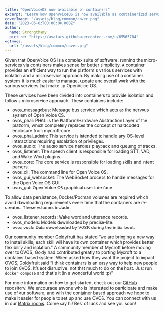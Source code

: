 ```yaml
---
title: "OpenVoiceOS now available on containers"
excerpt: "Learn how OpenVoiceOS is now available as containerized services for easier installation and management."
coverImage: "/assets/blog/common/cover.png"
date: "2023-05-02T00:00:00.000Z"
author:
  name: Strongthany
  picture: "https://avatars.githubusercontent.com/u/65565784"
ogImage:
  url: "/assets/blog/common/cover.png"
---
```


Given that OpenVoice OS is a complex suite of software, running the micro-services via containers makes sense for better simplicity. A container provides an efficient way to run the platform's various services with isolation and a microservice approach. By making use of a container system, it is much easier to manage, update and overall work with the various services that make up OpenVoice OS.

These services have been divided into containers to provide isolation and follow a microservice approach. These containers include:

- ovos_messagebus: Message bus service which acts as the nervous system of Open Voice OS.
- ovos_phal: PHAL is the Platform/Hardware Abstraction Layer of the platform, which completely replaces the concept of hardcoded enclosure from mycroft-core.
- ovos_phal_admin: This service is intended to handle any OS-level interactions requiring escalation of privileges.
- ovos_audio: The audio service handles playback and queuing of tracks.
- ovos_listener: The speech client is responsible for loading STT, VAD, and Wake Word plugins.
- ovos_core: The core service is responsible for loading skills and intent parsers.
- ovos_cli: The command line for Open Voice OS.
- ovos_gui_websocket: The WebSocket process to handle messages for the Open Voice OS GUI.
- ovos_gui: Open Voice OS graphical user interface

To allow data persistence, Docker/Podman volumes are required which avoid downloading requirements every time that the containers are re-created. These volumes include:

- ovos_listener_records: Wake word and utterance records.
- ovos_models: Models downloaded by precise-lite.
- ovos_vosk: Data downloaded by VOSK during the initial boot.

Our community member [Goldyfruit][1] has stated &#8220;we are bringing a new way to install skills, each skill will have its own container which provides better flexibility and isolation.&#8221; A community member of Mycroft before moving over to OVOS, Goldy had contributed greatly to porting Mycroft to a container based system. When asked how they want the project to impact OVOS, Goldyfruit said &#8220;I think containers is an easy way to help new people to join OVOS. It&#8217;s not disruptive, not that much to do on the host. Just run `docker compose` and that's it (in a wonderful world :p)"

For more information on how to get started, check out our [GitHub repository][2]. We encourage anyone who is interested to participate and make use of our software, and with the container based approach we hope to make it easier for people to set up and use OVOS. You can connect with us in our [Matrix rooms][3]. Come say hi! Best of luck and see you soon!

[1]: https://github.com/goldyfruit
[2]: https://github.com/OpenVoiceOS/ovos-docker/
[3]: https://matrix.to/#/!XFpdtmgyCoPDxOMPpH:matrix.org?via=matrix.org
